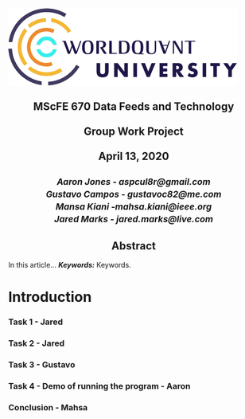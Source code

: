 <img src="./assets/logo.png" align="middle">
<h2><center>
MScFE 670 Data Feeds and Technology<br><br>
Group Work Project<br><br>
April 13, 2020<br><br>
<small><i>
Aaron Jones - aspcul8r@gmail.com<br>
Gustavo Campos - gustavoc82@me.com<br>
Mansa Kiani -mahsa.kiani@ieee.org<br>
Jared Marks - jared.marks@live.com
</i></small></center></h2>
<h2><center>Abstract</center></h2>
In this article...
<b><i>Keywords:</i></b> Keywords.

# Introduction

### Task 1 - Jared

### Task 2 - Jared

### Task 3 - Gustavo

### Task 4 - Demo of running the program - Aaron

### Conclusion - Mahsa
